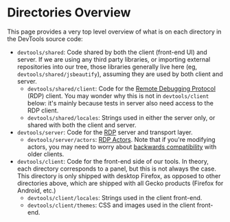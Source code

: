# Directories Overview

This page provides a very top level overview of what is on each directory in the DevTools source code:

* `devtools/shared`: Code shared by both the client (front-end UI) and server. If we are using any third party libraries, or importing external repositories into our tree, those libraries generally live here (eg, `devtools/shared/jsbeautify`), assuming they are used by both client and server.
  * `devtools/shared/client`: Code for the [Remote Debugging Protocol](../backend/protocol.md) (RDP) client. You may wonder why this is not in `devtools/client` below: it's mainly because tests in server also need access to the RDP client.
  * `devtools/shared/locales`: Strings used in either the server only, or shared with both the client and server.
* `devtools/server`: Code for the [RDP](../backend/protocol.md) server and transport layer.
  * `devtools/server/actors`: [RDP Actors](../backend/protocol.md#actors). Note that if you're modifying actors, you may need to worry about [backwards compatibility](../backend/backward-compatibility.md) with older clients.
* `devtools/client`: Code for the front-end side of our tools. In theory, each directory corresponds to a panel, but this is not always the case. This directory is only shipped with desktop Firefox, as opposed to other directories above, which are shipped with all Gecko products (Firefox for Android, etc.)
  * `devtools/client/locales`: Strings used in the client front-end.
  * `devtools/client/themes`: CSS and images used in the client front-end.
